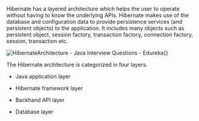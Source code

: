 Hibernate has a layered architecture which helps the user to operate
without having to know the underlying APIs. Hibernate makes use of the
database and configuration data to provide persistence services (and
persistent objects) to the application. It includes many objects such as
persistent object, session factory, transaction factory, connection
factory, session, transaction etc.

![HibernateArchitecture - Java Interview Questions -
Edureka](image118.png){}

The Hibernate architecture is categorized in four layers.

-   Java application layer

-   Hibernate framework layer

-   Backhand API layer

-   Database layer